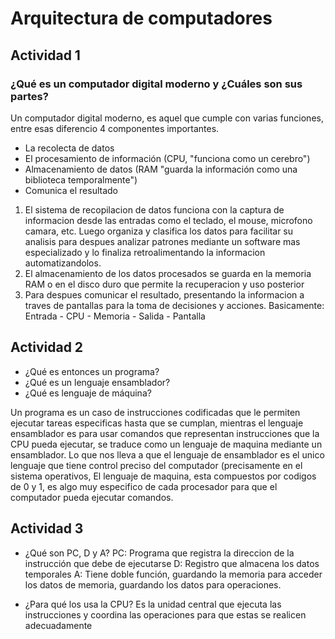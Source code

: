 # Arquitectura de computadores

## Actividad 1
### ¿Qué es un computador digital moderno y ¿Cuáles son sus partes?
Un computador digital moderno, es aquel que cumple con varias funciones, entre esas diferencio 4 componentes importantes.
- La recolecta de datos
- El procesamiento de información (CPU, "funciona como un cerebro")
- Almacenamiento de datos (RAM "guarda la información como una biblioteca temporalmente")
- Comunica el resultado

1. El sistema de recopilacion de datos funciona con la captura de informacion desde las entradas como el teclado, el mouse, microfono camara, etc. Luego organiza y clasifica los datos para facilitar su analisis para despues analizar patrones mediante un software mas especializado y lo finaliza retroalimentando la informacion automatizandolos.
2. El almacenamiento de los datos procesados se guarda en la memoria RAM o en el disco duro que permite la recuperacion y uso posterior
3. Para despues comunicar el resultado, presentando la informacion a traves de pantallas para la toma de decisiones y acciones.
Basicamente:
Entrada - CPU - Memoria - Salida
          - Pantalla

## Actividad 2

- ¿Qué es entonces un programa?
- ¿Qué es un lenguaje ensamblador?
- ¿Qué es lenguaje de máquina?

Un programa es un caso de instrucciones codificadas que le permiten ejecutar tareas especificas hasta que se cumplan, mientras el lenguaje ensamblador es para usar comandos que representan instrucciones que la CPU pueda ejecutar, se traduce como un lenguaje de maquina mediante un ensamblador. Lo que nos lleva a que el lenguaje de ensamblador es el unico lenguaje que tiene control preciso del computador (precisamente en el sistema operativos, El lenguaje de maquina, esta compuestos por codigos de 0 y 1, es algo muy especifico de cada procesador para que el computador pueda ejecutar comandos.

## Actividad 3

- ¿Qué son PC, D y A?
  PC: Programa que registra la direccion de la instrucción que debe de ejecutarse
  D: Registro que almacena los datos temporales
  A: Tiene doble función, guardando la memoria para acceder los datos de memoria, guardando los datos para operaciones.

- ¿Para qué los usa la CPU?
Es la unidad central que ejecuta las instrucciones y coordina las operaciones para que estas se realicen adecuadamente 
